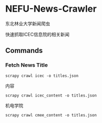 # NEFU-News-Crawler
东北林业大学新闻爬虫

快速抓取ICEC信息院的相关新闻

## Commands

### Fetch News Title

`scrapy crawl icec -o titles.json`

内容

`scrapy crawl icec_content -o titles.json`

机电学院

`scrapy crawl cmee_content -o titles.json`
